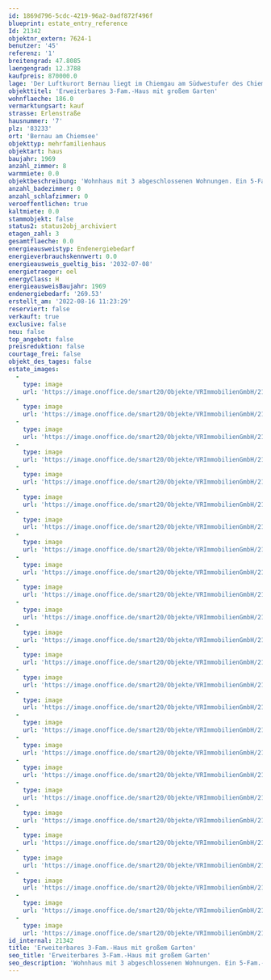 ```yaml
---
id: 1869d796-5cdc-4219-96a2-0adf872f496f
blueprint: estate_entry_reference
Id: 21342
objektnr_extern: 7624-1
benutzer: '45'
referenz: '1'
breitengrad: 47.8085
laengengrad: 12.3788
kaufpreis: 870000.0
lage: 'Der Luftkurort Bernau liegt im Chiemgau am Südwestufer des Chiemsees *** Südlich von Bernau erstrecken sich die Chiemgauer Alpen mit dem markanten Gipfel der Kampenwand. Östlich des Ortes liegt eine weitläufige Naturschutz-Moorlandschaft *** Der Ort hat 2 Anschlussstellen an die A8 und einen Bahnhof *** Am Chiemseeufer gibt es ein beliebtes Strandbad, Verleihe für Boote und Wassersportarten, eine Anlegestelle der Chiemsee-Schifffahrt, den Chiemseerundweg uvm. *** Einkaufscenter, Sportplatz, Tennisplatz und -halle, im Winter Loipen und das Hallenbad mit Sauna liegen ganz nah *** Einige Entfernungen ca.: Rosenheim 24 km, München 83 km, Kufstein 35 km, Traunstein 26 km, Salzburg 58 km und Reit im Winkl 25 km *** Das Anwesen liegt an einer Anliegerstraße und bietet Bergblick von den oberen Stockwerken'
objekttitel: 'Erweiterbares 3-Fam.-Haus mit großem Garten'
wohnflaeche: 186.0
vermarktungsart: kauf
strasse: Erlenstraße
hausnummer: '7'
plz: '83233'
ort: 'Bernau am Chiemsee'
objekttyp: mehrfamilienhaus
objektart: haus
baujahr: 1969
anzahl_zimmer: 8
warmmiete: 0.0
objektbeschreibung: 'Wohnhaus mit 3 abgeschlossenen Wohnungen. Ein 5-Fam.-Haus oder ein 3 Spänner wären z. B. möglich *** Der Ausbaustandard entspricht überwiegend dem Baujahr *** Ein Teil der Fenster (vor allem westseitig) wurden 2016 ausgetauscht. Die Ölheizung wurde 1993 erneuert; der Öltank fasst 10.000 Liter. Das Dach ist mit Steinwolle gedämmt *** Wohnflächen ca.: EG 3 Zimmer 76 m² + OG: 3 Zimmer 76 m² + DG: 2 Zimmer 35 m² *** Voll unterkellert *** Auf dem 942 m² großen Grundstück befinden sich westseitig 2 Garagen sowie 2 Stellplätze *** Im Grundbuch lastenfrei und unbewohnt'
anzahl_badezimmer: 0
anzahl_schlafzimmer: 0
veroeffentlichen: true
kaltmiete: 0.0
stammobjekt: false
status2: status2obj_archiviert
etagen_zahl: 3
gesamtflaeche: 0.0
energieausweistyp: Endenergiebedarf
energieverbrauchskennwert: 0.0
energieausweis_gueltig_bis: '2032-07-08'
energietraeger: oel
energyClass: H
energieausweisBaujahr: 1969
endenergiebedarf: '269.53'
erstellt_am: '2022-08-16 11:23:29'
reserviert: false
verkauft: true
exclusive: false
neu: false
top_angebot: false
preisreduktion: false
courtage_frei: false
objekt_des_tages: false
estate_images:
  -
    type: image
    url: 'https://image.onoffice.de/smart20/Objekte/VRImmobilienGmbH/21342/fe735bb1-e14a-4e91-a7ef-8342cc4b5d07.jpg'
  -
    type: image
    url: 'https://image.onoffice.de/smart20/Objekte/VRImmobilienGmbH/21342/384515b6-a79f-4ff2-8701-d21d6f47e376.jpg'
  -
    type: image
    url: 'https://image.onoffice.de/smart20/Objekte/VRImmobilienGmbH/21342/9543f55b-f60e-4069-a376-8253b78a01e2.jpg'
  -
    type: image
    url: 'https://image.onoffice.de/smart20/Objekte/VRImmobilienGmbH/21342/5d8a5a10-29dc-4857-b290-6d08da47a04a.jpg'
  -
    type: image
    url: 'https://image.onoffice.de/smart20/Objekte/VRImmobilienGmbH/21342/62b7c124-3edb-4393-a89d-b78bfd6ef197.jpg'
  -
    type: image
    url: 'https://image.onoffice.de/smart20/Objekte/VRImmobilienGmbH/21342/e8a60c06-9f30-40a3-b995-1f874f8f8ee9.jpg'
  -
    type: image
    url: 'https://image.onoffice.de/smart20/Objekte/VRImmobilienGmbH/21342/710e143b-8fa2-446f-a9c3-08604c0c63ea.jpg'
  -
    type: image
    url: 'https://image.onoffice.de/smart20/Objekte/VRImmobilienGmbH/21342/6d74e869-8431-470e-8543-b448c9485cbe.jpg'
  -
    type: image
    url: 'https://image.onoffice.de/smart20/Objekte/VRImmobilienGmbH/21342/b07f3e8e-dfef-48e5-965b-f8f4812d06a0.jpg'
  -
    type: image
    url: 'https://image.onoffice.de/smart20/Objekte/VRImmobilienGmbH/21342/11955fc8-5513-4085-949b-beac453cc6f3.jpg'
  -
    type: image
    url: 'https://image.onoffice.de/smart20/Objekte/VRImmobilienGmbH/21342/a650fba5-ae44-469d-b101-82bfb566218d.jpg'
  -
    type: image
    url: 'https://image.onoffice.de/smart20/Objekte/VRImmobilienGmbH/21342/5e650eb8-73c2-45a9-b597-74901edb3c43.jpg'
  -
    type: image
    url: 'https://image.onoffice.de/smart20/Objekte/VRImmobilienGmbH/21342/02455a1d-9492-48b9-b7ac-04c2d6b5fb87.jpg'
  -
    type: image
    url: 'https://image.onoffice.de/smart20/Objekte/VRImmobilienGmbH/21342/587b6de9-88ce-4cb8-921e-3a9696101cd6.jpg'
  -
    type: image
    url: 'https://image.onoffice.de/smart20/Objekte/VRImmobilienGmbH/21342/5cd3f3d8-1e02-4353-bd56-441edf77a087.jpg'
  -
    type: image
    url: 'https://image.onoffice.de/smart20/Objekte/VRImmobilienGmbH/21342/c2ab5286-2f8d-4507-8b4d-ab30c05c4132.jpg'
  -
    type: image
    url: 'https://image.onoffice.de/smart20/Objekte/VRImmobilienGmbH/21342/fbf3e799-7695-4710-a87b-c1cb523634e4.jpg'
  -
    type: image
    url: 'https://image.onoffice.de/smart20/Objekte/VRImmobilienGmbH/21342/93b2040e-1a9c-454e-b40e-274baec19eb7.jpg'
  -
    type: image
    url: 'https://image.onoffice.de/smart20/Objekte/VRImmobilienGmbH/21342/c0b1cdb1-e9dd-45e7-8a7e-d2c35f569581.jpg'
  -
    type: image
    url: 'https://image.onoffice.de/smart20/Objekte/VRImmobilienGmbH/21342/08f73ba7-a99c-405d-b55e-f2a44fb6c2e9.jpg'
  -
    type: image
    url: 'https://image.onoffice.de/smart20/Objekte/VRImmobilienGmbH/21342/324b7d21-c487-47d2-b1ad-9ec7195bad15.jpg'
  -
    type: image
    url: 'https://image.onoffice.de/smart20/Objekte/VRImmobilienGmbH/21342/1898f134-e3cf-4f08-865f-f70ec4e0f43c.jpg'
  -
    type: image
    url: 'https://image.onoffice.de/smart20/Objekte/VRImmobilienGmbH/21342/cff4b8f4-34d4-4777-9462-200d98944d30.jpg'
  -
    type: image
    url: 'https://image.onoffice.de/smart20/Objekte/VRImmobilienGmbH/21342/848f3915-deec-4236-992b-96d7f13e2f3d.jpg'
  -
    type: image
    url: 'https://image.onoffice.de/smart20/Objekte/VRImmobilienGmbH/21342/aaba4d5c-0373-4975-aba9-13c1fd2aa67f.jpg'
id_internal: 21342
title: 'Erweiterbares 3-Fam.-Haus mit großem Garten'
seo_title: 'Erweiterbares 3-Fam.-Haus mit großem Garten'
seo_description: 'Wohnhaus mit 3 abgeschlossenen Wohnungen. Ein 5-Fam.-Haus oder ein 3 Spänner wären z. B. möglich *** Der Ausbaustandard entspricht überwiegend dem Baujahr *'
---
```

